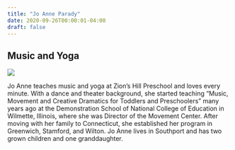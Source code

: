 ```yaml
---
title: "Jo Anne Parady"
date: 2020-09-26T00:00:01-04:00
draft: false
---
```


## Music and Yoga

![](/about/meet-our-staff/jo-anne-parady.jpeg)

Jo Anne teaches music and yoga at Zion’s Hill Preschool and loves every minute. With a dance and theater background, she started teaching “Music, Movement and Creative Dramatics for Toddlers and Preschoolers” many years ago at the Demonstration School of National College of Education in Wilmette, Illinois, where she was Director of the Movement Center. After moving with her family to Connecticut, she established her program in Greenwich, Stamford, and Wilton. Jo Anne lives in Southport and has two grown children and one granddaughter.
